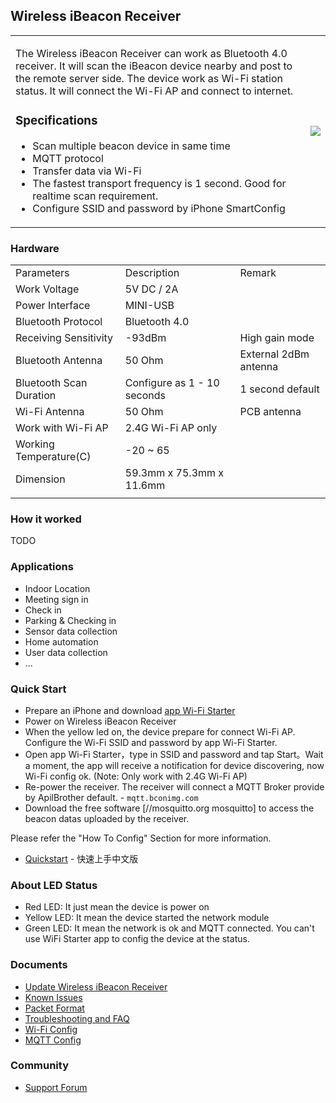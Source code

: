 <languages/>

<translate>

## Wireless iBeacon Receiver

<table>

<tr>

<td valign="top">

The Wireless iBeacon Receiver can work as Bluetooth 4.0 receiver. It
will scan the iBeacon device nearby and post to the remote server side.
The device work as Wi-Fi station status. It will connect the Wi-Fi AP
and connect to internet.

### Specifications

  - Scan multiple beacon device in same time
  - MQTT protocol
  - Transfer data via Wi-Fi
  - The fastest transport frequency is 1 second. Good for realtime scan
    requirement.
  - Configure SSID and password by iPhone
SmartConfig

</td>

<td>

<img src=http://7fvk57.com1.z0.glb.clouddn.com/wifi4.jpg-320.jpg align=right>

</td>

</tr>

</table>

### Hardware

|                         |                             |                       |
| ----------------------- | --------------------------- | --------------------- |
| Parameters              | Description                 | Remark                |
| Work Voltage            | 5V DC / 2A                  |                       |
| Power Interface         | MINI-USB                    |                       |
| Bluetooth Protocol      | Bluetooth 4.0               |                       |
| Receiving Sensitivity   | \-93dBm                     | High gain mode        |
| Bluetooth Antenna       | 50 Ohm                      | External 2dBm antenna |
| Bluetooth Scan Duration | Configure as 1 - 10 seconds | 1 second default      |
| Wi-Fi Antenna           | 50 Ohm                      | PCB antenna           |
| Work with Wi-Fi AP      | 2.4G Wi-Fi AP only          |                       |
| Working Temperature(C)  | \-20 ~ 65                   |                       |
| Dimension               | 59.3mm x 75.3mm x 11.6mm    |                       |
|  |

### How it worked

TODO

### Applications

  - Indoor Location
  - Meeting sign in
  - Check in
  - Parking & Checking in
  - Sensor data collection
  - Home automation
  - User data collection
  - ...

### Quick Start

  - Prepare an iPhone and download [app Wi-Fi
    Starter](https://itunes.apple.com/app/texas-instruments-simplelink/id884122493?mt=8)
  - Power on Wireless iBeacon Receiver
  - When the yellow led on, the device prepare for connect Wi-Fi AP.
    Configure the Wi-Fi SSID and password by app Wi-Fi Starter.
  - Open app Wi-Fi Starter，type in SSID and password and tap Start。Wait
    a moment, the app will receive a notification for device
    discovering, now Wi-Fi config ok. (Note: Only work with 2.4G Wi-Fi
    AP)
  - Re-power the receiver. The receiver will connect a MQTT Broker
    provide by ApilBrother default. - `mqtt.bconimg.com`
  - Download the free software \[//mosquitto.org mosquitto\] to access
    the beacon datas uploaded by the receiver.

Please refer the "How To Config" Section for more information.

  - [Quickstart](/How_to_use_the_WiFi-Sniffer "wikilink") - 快速上手中文版

### About LED Status

  - Red LED: It just mean the device is power on
  - Yellow LED: It mean the device started the network module
  - Green LED: It mean the network is ok and MQTT connected. You can't
    use WiFi Starter app to config the device at the status.

### Documents

  - [Update Wireless iBeacon
    Receiver](/Wireless_iBeacon_Receiver_Update "wikilink")
  - [Known Issues](/Wireless_iBeacon_Receiver_Known_Issues "wikilink")
  - [Packet Format](/Wireless_iBeacon_Receiver_Packet_Format "wikilink")
  - [Troubleshooting and
    FAQ](/Wireless_iBeacon_Receiver_Troubleshooting_and_FAQ "wikilink")
  - [Wi-Fi Config](/Wi-Fi_Config_For_Wi-Fi-BLE-Sniffer "wikilink")
  - [MQTT Config](/MQTT_Config_For_Wi-Fi-Ble-Sniffer "wikilink")

### Community

  - [Support Forum](http://bbs.aprbrother.com/c/wifi)

</translate>